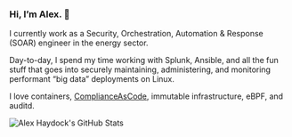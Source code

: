 ### Hi, I’m Alex. 👋

I currently work as a Security, Orchestration, Automation & Response (SOAR) engineer in the energy sector.

Day-to-day, I spend my time working with Splunk, Ansible, and all the fun stuff that goes into securely maintaining, administering, and monitoring performant “big data” deployments on Linux.

I love containers, [ComplianceAsCode](https://github.com/ComplianceAsCode), immutable infrastructure, eBPF, and auditd.

![Alex Haydock's GitHub Stats](https://github-readme-stats.vercel.app/api?username=alexhaydock&show_icons=true)
